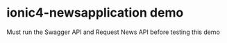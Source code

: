 # ionic4-newsapplication demo

Must run the Swagger API and Request News API before testing this demo
